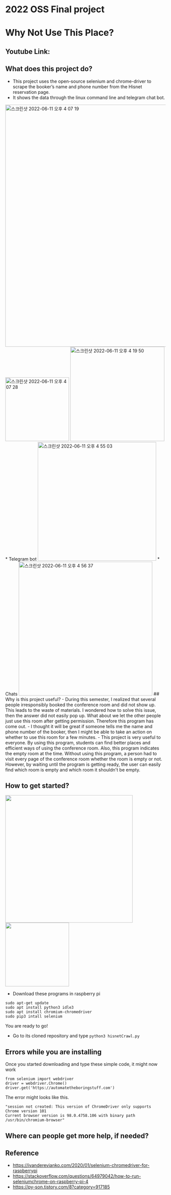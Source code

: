 # 2022 OSS Final project
# Why Not Use This Place?
## Youtube Link: 

## What does this project do?
- This project uses the open-source selenium and chrome-driver to scrape the booker’s name and phone number from the Hisnet reservation page.
- It shows the data through the linux command line and telegram chat bot. 
<img width="759" alt="스크린샷 2022-06-11 오후 4 07 19" src="https://user-images.githubusercontent.com/96009062/173177562-bcdef021-1bf8-49b7-9f65-15543a54305e.png">
<img width="200" alt="스크린샷 2022-06-11 오후 4 07 28" src="https://user-images.githubusercontent.com/96009062/173177645-34befee4-34b5-4ec9-bc0d-4176dd5edf2d.png">
<img width="296" alt="스크린샷 2022-06-11 오후 4 19 50" src="https://user-images.githubusercontent.com/96009062/173177904-8678677d-575c-47ee-9ec9-c91d8fee2906.png">
* Telegram bot
<img width="372" alt="스크린샷 2022-06-11 오후 4 55 03" src="https://user-images.githubusercontent.com/96009062/173179025-c2113675-30e3-427a-991b-5e842b782dbd.png">
* Chats
<img width="420" alt="스크린샷 2022-06-11 오후 4 56 37" src="https://user-images.githubusercontent.com/96009062/173179082-71b2114d-9f02-410f-ba1d-21689ff1c085.png">
## Why is this project useful?
- During this semester, I realized that several people irresponsibly booked the conference room and did not show up. This leads to the waste of materials. I wondered how to solve this issue, then the answer did not easily pop up. What about we let the other people just use this room after getting permission. Therefore this program has come out.
- I thought it will be great if someone tells me the name and phone number of the booker, then I might be able to take an action on whether to use this room for a few minutes.
- This project is very useful to everyone. By using this program, students can find better places and efficient ways of using the conference room. Also, this program indicates the empty room at the time. Without using this program, a person had to visit every page of the conference room whether the room is empty or not. However, by waiting until the program is getting ready, the user can easily find which room is empty and which room it shouldn't be empty.


## How to get started?
<p float="left">
  <img width = "400" src ="https://user-images.githubusercontent.com/96009062/173178330-9f21c210-38e6-459b-bee5-6ec75a386423.png"/><img width = "200" src ="https://user-images.githubusercontent.com/96009062/173178380-cacc0931-be9e-4af2-99cb-d4e1ec2b62df.jpeg"/>
</p>

- Download these programs in raspberry pi
```
sudo apt-get update
sudo apt install python3 idle3
sudo apt install chromium-chromedriver
sudo pip3 intall selenium
```
You are ready to go!

* Go to its cloned repository and type `python3 hisnetCrawl.py` 
## Errors while you are installing
Once you started downloading and type these simple code, it might now work
```
from selenium import webdriver
driver = webdriver.Chrome()
driver.get('https://automatetheboringstuff.com')
```
The error might looks like this.
```
"session not created: This version of ChromeDriver only supports Chrome version 101
Current browser version is 98.0.4758.106 with binary path /usr/bin/chromium-browser"
```

## Where can people get more help, if needed?

## Reference
* https://ivanderevianko.com/2020/01/selenium-chromedriver-for-raspberrypi
* https://stackoverflow.com/questions/64979042/how-to-run-seleniumchrome-on-raspberry-pi-4
* https://py-son.tistory.com/8?category=917185
